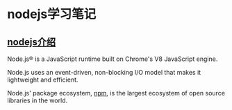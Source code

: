 # nodejs学习笔记

## [nodejs介绍](https://nodejs.org/en/)
Node.js® is a JavaScript runtime built on Chrome's V8 JavaScript engine. 

Node.js uses an event-driven, non-blocking I/O model that makes it lightweight and efficient.

Node.js' package ecosystem, [npm](https://www.npmjs.com/), is the largest ecosystem of open source libraries in the world.

